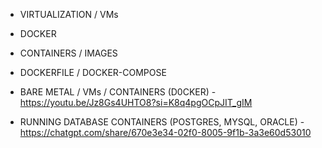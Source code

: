 - VIRTUALIZATION / VMs
- DOCKER
- CONTAINERS / IMAGES
- DOCKERFILE / DOCKER-COMPOSE



- BARE METAL / VMs / CONTAINERS (D0CKER) - https://youtu.be/Jz8Gs4UHTO8?si=K8q4pgOCpJIT_gIM

- RUNNING DATABASE CONTAINERS (POSTGRES, MYSQL, ORACLE) - https://chatgpt.com/share/670e3e34-02f0-8005-9f1b-3a3e60d53010

